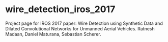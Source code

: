 # wire_detection_iros_2017
Project page for IROS 2017 paper: Wire Detection using Synthetic Data and Dilated Convolutional Networks for Unmanned Aerial Vehicles. Ratnesh Madaan, Daniel Maturana, Sebastian Scherer.
